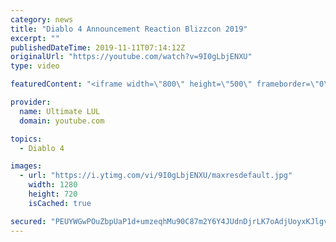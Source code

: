 ```yaml
---
category: news
title: "Diablo 4 Announcement Reaction Blizzcon 2019"
excerpt: ""
publishedDateTime: 2019-11-11T07:14:12Z
originalUrl: "https://youtube.com/watch?v=9I0gLbjENXU"
type: video

featuredContent: "<iframe width=\"800\" height=\"500\" frameborder=\"0\" src=\"https://www.youtube.com/embed/9I0gLbjENXU\" allow=\"accelerometer; autoplay; encrypted-media; gyroscope; picture-in-picture\" allowfullscreen></iframe>"

provider:
  name: Ultimate LUL
  domain: youtube.com

topics:
  - Diablo 4

images:
  - url: "https://i.ytimg.com/vi/9I0gLbjENXU/maxresdefault.jpg"
    width: 1280
    height: 720
    isCached: true

secured: "PEUYWGwPOuZbpUaP1d+umzeqhMu90C87m2Y6Y4JUdnDjrLK7oAdjUoyxKJlgviX33u1nQw4/Y36OLGNl/+ERT1xtHHx6hzOCqUgNocRS+fMJyHk9ScLf1aXjt+fjyuMayLlgpWxoRZa0MDECtVoL/JSbWFLmpKGr8ObuF2kw63tJrvvtPCbr5+erTRsif0P84rwP9rHoVXSIbI31h68TnlFn5VW9SpvJo7FLYrXGlJ62RwFEQPf1C0s31PZ4HS+yzMil/YgqF3GpzPyH1HR5/G5a8m3iAxIMSEaWqwYEBBz4yllBk0fp9VwkEimoqstfiGcW0NGdWfFp/HHAUX9iNGEL0F5KToYQGS7U+yd8pOd8rKYleHf5j1gVKBSb3rbbQgwN+pWb0v/ObOf5xZTk4Wa/iisOTqcxUfhg+VGha/c=;9iaH7OgjPC42fimkNWRpYQ=="
---
```



